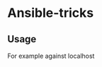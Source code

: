 # Ansible-tricks



## Usage

For example against localhost

```alex@vostok:~/ansible-tricks$ ansible-playbook -i "localhost," -c local playbook.yml
```
